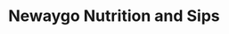 ---
title: "Newaygo Nutrition and Sips"
url: /newaygo/newaygo-nutrition-and-sips/
shop: Bioladen
---